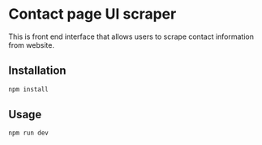 # Contact page UI scraper

This is front end interface that allows users to scrape contact information from website.

## Installation

```bash
npm install
```

## Usage

```bash
npm run dev
```
